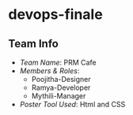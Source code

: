 # devops-finale
## Team Info

- *Team Name*: PRM Cafe
- *Members & Roles*:
  - Poojitha-Designer
  - Ramya-Developer
  - Mythili-Manager
- *Poster Tool Used*: Html and CSS
